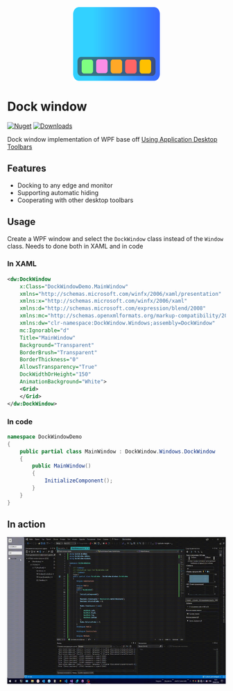 <div align="Center">
    <img
        src="https://github.com/FatRainbowPony/Dock-window/blob/main/img/DockWindow.svg"
        alt="Dock window" 
        width="200" 
        height="170">
</div>

# Dock window

[![Nuget](https://img.shields.io/nuget/v/DockWindow)](https://www.nuget.org/packages/DockWindow)
[![Downloads](https://img.shields.io/nuget/dt/DockWindow)](https://www.nuget.org/packages/DockWindow) 

Dock window implementation of WPF base off [Using Application Desktop Toolbars](https://learn.microsoft.com/en-us/windows/win32/shell/application-desktop-toolbars)

 ## Features
- Docking to any edge and monitor 
- Supporting automatic hiding
- Cooperating with other desktop toolbars

## Usage
Create a WPF window and select the `DockWindow` class instead of the `Window` class. Needs to done  both in XAML and in code

### In XAML
```xml
<dw:DockWindow 
    x:Class="DockWindowDemo.MainWindow"
    xmlns="http://schemas.microsoft.com/winfx/2006/xaml/presentation"
    xmlns:x="http://schemas.microsoft.com/winfx/2006/xaml"
    xmlns:d="http://schemas.microsoft.com/expression/blend/2008"
    xmlns:mc="http://schemas.openxmlformats.org/markup-compatibility/2006"
    xmlns:dw="clr-namespace:DockWindow.Windows;assembly=DockWindow"
    mc:Ignorable="d"
    Title="MainWindow" 
    Background="Transparent"
    BorderBrush="Transparent"
    BorderThickness="0"
    AllowsTransparency="True"
    DockWidthOrHeight="150"
    AnimationBackground="White">
    <Grid>
    </Grid>
</dw:DockWindow>
```

### In code
```csharp
namespace DockWindowDemo
{
    public partial class MainWindow : DockWindow.Windows.DockWindow
    {
        public MainWindow()
        {
            InitializeComponent();
        }
    }
}
```
## In action
<img src="https://github.com/FatRainbowPony/Dock-window/blob/main/img/InAction.gif" width="600" height="338"/>
